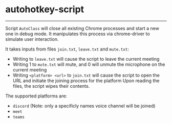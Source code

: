 # autohotkey-script
___
Script `AutoClass` will close all existing Chrome processes and start a new one in debug mode.
It manipulates this process via chrome-driver to simulate user interaction.

It takes inputs from files `join.txt`, `leave.txt` and `mute.txt`:
 - Writing to `leave.txt` will cause the script to leave the current meeting
 - Writing 1 to `mute.txt` will mute, and 0 will unmute the microphone on the current meeting
 - Writing `<platform> <url>` to `join.txt` will cause the script to open the URL and initiate the joining process for the platform
Upon reading the files, the script wipes their contents.

The supported platforms are:
 - `discord` (Note: only a specificly names voice channel will be joined)
 - `meet`
 - `teams`
 